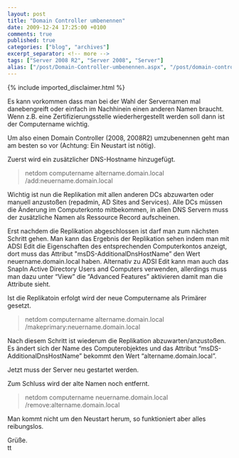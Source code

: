 ```yaml
---
layout: post
title: "Domain Controller umbenennen"
date: 2009-12-24 17:25:00 +0100
comments: true
published: true
categories: ["blog", "archives"]
excerpt_separator: <!-- more -->
tags: ["Server 2008 R2", "Server 2008", "Server"]
alias: ["/post/Domain-Controller-umbenennen.aspx", "/post/domain-controller-umbenennen.aspx"]
---
```

<!-- more -->
{% include imported_disclaimer.html %}
<p>Es kann vorkommen dass man bei der Wahl der Servernamen mal danebengreift oder einfach im Nachhinein einen anderen Namen braucht. Wenn z.B. eine Zertifizierungsstelle wiederhergestellt werden soll dann ist der Computername wichtig.</p>  <p>Um also einen Domain Controller (2008, 2008R2) umzubenennen geht man am besten so vor (Achtung: Ein Neustart ist nötig).</p>  <p>Zuerst wird ein zusätzlicher DNS-Hostname hinzugefügt.</p>  <blockquote>   <p>netdom computername altername.domain.local /add:neuername.domain.local</p> </blockquote>  <p>Wichtig ist nun die Replikation mit allen anderen DCs abzuwarten oder manuell anzustoßen (repadmin, AD Sites and Services). Alle DCs müssen die Änderung im Computerkonto mitbekommen, in allen DNS Servern muss der zusätzliche Namen als Ressource Record aufscheinen. </p>  <p>Erst nachdem die Replikation abgeschlossen ist darf man zum nächsten Schritt gehen. Man kann das Ergebnis der Replikation sehen indem man mit ADSI Edit die Eigenschaften des entsprechenden Computerkontos anzeigt, dort muss das Attribut &quot;msDS-AdditionalDnsHostName” den Wert neuername.domain.local haben. Alternativ zu ADSI Edit kann man auch das SnapIn Active Directory Users and Computers verwenden, allerdings muss man dazu unter “View” die “Advanced Features” aktivieren damit man die Attribute sieht.</p>  <p>Ist die Replikatoin erfolgt wird der neue Computername als Primärer gesetzt.</p>  <blockquote>   <p>netdom computername altername.domain.local /makeprimary:neuername.domain.local</p> </blockquote>  <p>Nach diesem Schritt ist wiederum die Replikation abzuwarten/anzustoßen. Es ändert sich der Name des Computerobjektes und das Attribut “msDS-AdditionalDnsHostName” bekommt den Wert “altername.domain.local”.</p>  <p>Jetzt muss der Server neu gestartet werden.</p>  <p>Zum Schluss wird der alte Namen noch entfernt.</p>  <blockquote>   <p>netdom computername neuername.domain.local /remove:altername.domain.local</p> </blockquote>  <p>Man kommt nicht um den Neustart herum, so funktioniert aber alles reibungslos.</p>  <p>Grüße.   <br />tt</p>
